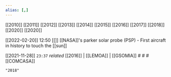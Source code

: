 ```yaml
---
alias: [,]
---
```

[[2010]] [[2011]] [[2012]] [[2013]] [[2014]] [[2015]] [[2016]] [[2017]] [[2018]] [[2020]]  [[2020]]

[[2022-02-20]] 12:50 [[]]
[[NASA]]'s parker solar probe (PSP) - First aircraft in history to touch the [[sun]]

[[2021-11-28]]  `23:37` _related_ [[2016]] | [[LEMOA]] | [[GSOMIA]] # # #
[[COMCASA]]

```query
"2018"
```